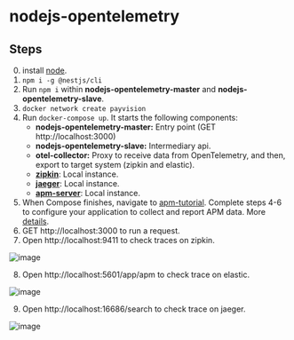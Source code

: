 # nodejs-opentelemetry

## Steps

0. install [node](https://nodejs.org/en/download/current/).
1. `npm i -g @nestjs/cli`
2. Run `npm i` within **nodejs-opentelemetry-master** and **nodejs-opentelemetry-slave**.
3. `docker network create payvision`
4. Run `docker-compose up`.
   It starts the following components:
   * **nodejs-opentelemetry-master:** Entry point (GET http://localhost:3000)
   * **nodejs-opentelemetry-slave:** Intermediary api.
   * **otel-collector:** Proxy to receive data from OpenTelemetry, and then, export to target system (zipkin and elastic).
   * [**zipkin**](https://zipkin.io/): Local instance.
   * [**jaeger**](https://www.jaegertracing.io/): Local instance.
   * [**apm-server**](https://www.elastic.co/es/apm/): Local instance.
5. When Compose finishes, navigate to [apm-tutorial](http://localhost:5601/app/kibana#/home/tutorial/apm). Complete steps 4-6 to configure your application to collect and report APM data. More [details](https://www.elastic.co/guide/en/apm/get-started/current/quick-start-overview.html).
6. GET http://localhost:3000 to run a request.
7. Open http://localhost:9411 to check traces on zipkin.

![image](https://user-images.githubusercontent.com/24419905/113476410-abd9d480-947b-11eb-9c2e-f9d602e2b915.png)

8. Open http://localhost:5601/app/apm to check trace on elastic.

![image](https://user-images.githubusercontent.com/24419905/113476427-c449ef00-947b-11eb-80e4-88df30950314.png)

9. Open http://localhost:16686/search to check trace on jaeger.

![image](https://user-images.githubusercontent.com/24419905/113564577-e6717780-9609-11eb-9f27-951b0ebd70b8.png)
